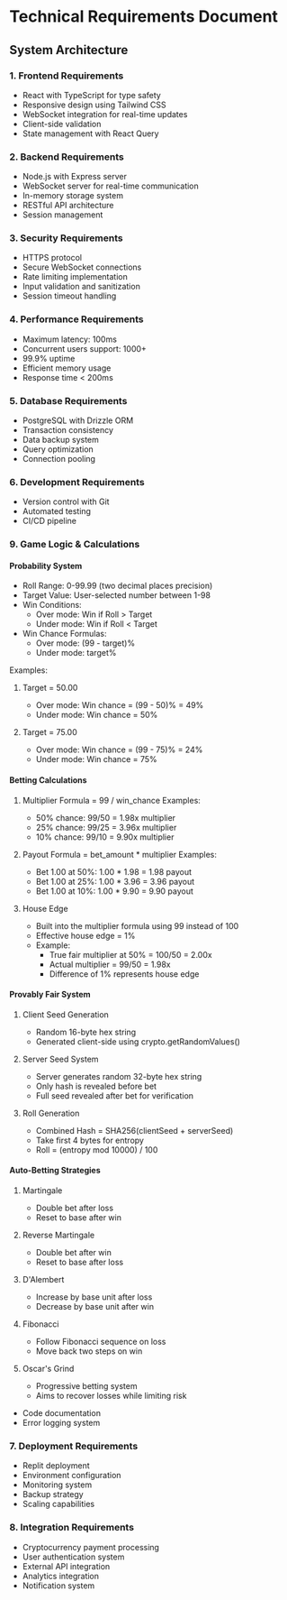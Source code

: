 
# Technical Requirements Document

## System Architecture

### 1. Frontend Requirements
- React with TypeScript for type safety
- Responsive design using Tailwind CSS
- WebSocket integration for real-time updates
- Client-side validation
- State management with React Query

### 2. Backend Requirements
- Node.js with Express server
- WebSocket server for real-time communication
- In-memory storage system
- RESTful API architecture
- Session management

### 3. Security Requirements
- HTTPS protocol
- Secure WebSocket connections
- Rate limiting implementation
- Input validation and sanitization
- Session timeout handling

### 4. Performance Requirements
- Maximum latency: 100ms
- Concurrent users support: 1000+
- 99.9% uptime
- Efficient memory usage
- Response time < 200ms

### 5. Database Requirements
- PostgreSQL with Drizzle ORM
- Transaction consistency
- Data backup system
- Query optimization
- Connection pooling

### 6. Development Requirements
- Version control with Git
- Automated testing
- CI/CD pipeline


### 9. Game Logic & Calculations

#### Probability System
- Roll Range: 0-99.99 (two decimal places precision)
- Target Value: User-selected number between 1-98
- Win Conditions: 
  * Over mode: Win if Roll > Target
  * Under mode: Win if Roll < Target
- Win Chance Formulas:
  * Over mode: (99 - target)%
  * Under mode: target%

Examples:
1. Target = 50.00
   * Over mode: Win chance = (99 - 50)% = 49%
   * Under mode: Win chance = 50%

2. Target = 75.00
   * Over mode: Win chance = (99 - 75)% = 24%
   * Under mode: Win chance = 75%

#### Betting Calculations
1. Multiplier Formula = 99 / win_chance
   Examples:
   * 50% chance: 99/50 = 1.98x multiplier
   * 25% chance: 99/25 = 3.96x multiplier
   * 10% chance: 99/10 = 9.90x multiplier

2. Payout Formula = bet_amount * multiplier
   Examples:
   * Bet 1.00 at 50%: 1.00 * 1.98 = 1.98 payout
   * Bet 1.00 at 25%: 1.00 * 3.96 = 3.96 payout
   * Bet 1.00 at 10%: 1.00 * 9.90 = 9.90 payout

3. House Edge
   * Built into the multiplier formula using 99 instead of 100
   * Effective house edge = 1%
   * Example:
     - True fair multiplier at 50% = 100/50 = 2.00x
     - Actual multiplier = 99/50 = 1.98x
     - Difference of 1% represents house edge

#### Provably Fair System
1. Client Seed Generation
   - Random 16-byte hex string
   - Generated client-side using crypto.getRandomValues()

2. Server Seed System
   - Server generates random 32-byte hex string
   - Only hash is revealed before bet
   - Full seed revealed after bet for verification

3. Roll Generation
   - Combined Hash = SHA256(clientSeed + serverSeed)
   - Take first 4 bytes for entropy
   - Roll = (entropy mod 10000) / 100

#### Auto-Betting Strategies
1. Martingale
   - Double bet after loss
   - Reset to base after win

2. Reverse Martingale
   - Double bet after win
   - Reset to base after loss

3. D'Alembert
   - Increase by base unit after loss
   - Decrease by base unit after win

4. Fibonacci
   - Follow Fibonacci sequence on loss
   - Move back two steps on win

5. Oscar's Grind
   - Progressive betting system
   - Aims to recover losses while limiting risk

- Code documentation
- Error logging system

### 7. Deployment Requirements
- Replit deployment
- Environment configuration
- Monitoring system
- Backup strategy
- Scaling capabilities

### 8. Integration Requirements
- Cryptocurrency payment processing
- User authentication system
- External API integration
- Analytics integration
- Notification system
